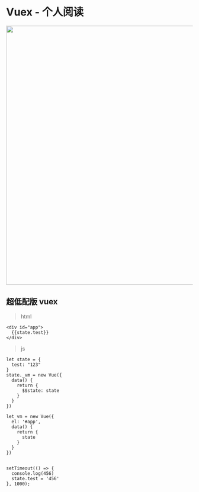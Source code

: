 # Vuex - 个人阅读


<p align="center">
  <img width="700px" src="http://pic-bccf.oss-cn-beijing.aliyuncs.com/ruhook/vuex.jpg">
</p>

## 超低配版 vuex
> html
``` 
<div id="app">
  {{state.test}}
</div>
``` 
> js
``` 
let state = {
  test: "123"
}
state._vm = new Vue({
  data() {
    return {
      $$state: state
    }
  }
})

let vm = new Vue({
  el: '#app',
  data() {
    return {
      state
    }
  }
})


setTimeout(() => {
  console.log(456)
  state.test = '456'
}, 1000);
```
